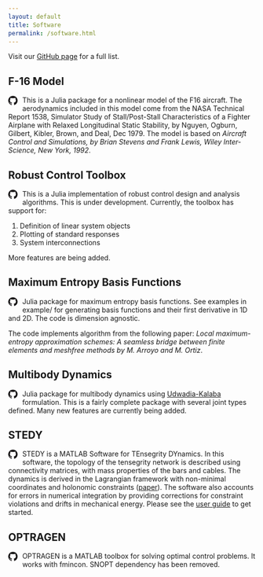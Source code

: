 ```yaml
---
layout: default
title: Software
permalink: /software.html
---
```

Visit our [GitHub page](https://github.com/isrlab) for a full list.

## F-16 Model

[<img src="assets/images/GitHub-Mark-120px-plus.png"
     alt="GitHubicon"
     style="float: left; margin-right: 10px; height:14pt" />](https://github.com/isrlab/F16Model)
This is a Julia package for a nonlinear model of the F16 aircraft. The aerodynamics included in this model come from the NASA Technical Report 1538, Simulator Study of Stall/Post-Stall Characteristics of a Fighter Airplane with Relaxed Longitudinal Static Stability, by Nguyen, Ogburn, Gilbert, Kibler, Brown, and Deal, Dec 1979. The model is based on *Aircraft Control and Simulations, by Brian Stevens and Frank Lewis, Wiley Inter-Science, New York, 1992*.

## Robust Control Toolbox

[<img src="assets/images/GitHub-Mark-120px-plus.png"
     alt="GitHubicon"
     style="float: left; margin-right: 10px; height:14pt" />](https://github.com/isrlab/RobustControl)
This is a Julia implementation of robust control design and analysis algorithms. This is under development. Currently, the toolbox has support for:

1. Definition of linear system objects
1. Plotting of standard responses
1. System interconnections

More features are being added.

## Maximum Entropy Basis Functions

[<img src="assets/images/GitHub-Mark-120px-plus.png"
     alt="GitHubicon"
     style="float: left; margin-right: 10px; height:14pt" />](https://github.com/isrlab/MaximumEntropyBasisFunctions)
Julia package for maximum entropy basis functions. See examples in example/ for generating basis functions and their first derivative in 1D and 2D. The code is dimension agnostic.

The code implements algorithm from the following paper: *Local maximum-entropy approximation schemes: A seamless bridge between finite elements and meshfree methods by M. Arroyo and M. Ortiz*.

## Multibody Dynamics

[<img src="assets/images/GitHub-Mark-120px-plus.png"
     alt="GitHubicon"
     style="float: left; margin-right: 10px; height:14pt" />](https://github.com/isrlab/Multibody-Dynamics)
Julia package for multibody dynamics using [Udwadia-Kalaba](https://en.wikipedia.org/wiki/Udwadia–Kalaba_equation) formulation. This is a fairly complete package with several joint types defined. Many new features are currently being added.

## STEDY

[<img src="assets/images/GitHub-Mark-120px-plus.png"
     alt="GitHubicon"
     style="float: left; margin-right: 10px; height:14pt" />](https://github.com/isrlab/stedy)STEDY is a MATLAB Software for TEnsegrity DYnamics. In this software, the topology of the tensegrity network is described using connectivity matrices, with mass properties of the bars and cables. The dynamics is derived in the Lagrangian framework with non-minimal coordinates and holonomic constraints ([paper](https://rdcu.be/b7jyY)). The software also accounts for errors in numerical integration by providing corrections for constraint violations and drifts in mechanical energy. Please see the [user guide](https://github.com/uqLab/stedy/blob/master/Docs/UserGuide.md) to get started.

## OPTRAGEN
[<img src="assets/images/GitHub-Mark-120px-plus.png"
     alt="GitHubicon"
     style="float: left; margin-right: 10px; height:14pt" />](https://github.com/isrlab/Optragen)
OPTRAGEN is a MATLAB toolbox for solving optimal control problems. It works with fmincon. SNOPT dependency has been removed.

<!-- #### [Polynomial Chaos](link)
Matlab scripts for applying polynomial chaos theory to propagate uncertainty in dynamical systems. A python version is also in the making. Relies on symbolic computing toolbox. 

#### [Particle based Uncertainty Quantification in Dynamical Systems](link)
* MCMC, SMC, Sampling in Convex Sets
* Transfer Operator: Fokker-Planck-Kolmogorov, Frobenius Perron
* Bayesian and optimal transport framework

#### [Convex Optimization Solvers for Massively Parallel Machines](link)
We make use of lazy synchronization and asynchronous updates across processing elements to overcome synchronization bottlenecks in massively parallel computing machines. Our QP solver achieves [160x](https:doi.org/10.13140/RG.2.1.3167.2729) speedup than synchronized parallel implementations. [OpenMP](http://openmp.org/wp/) (shared memory) and [OpenMPI](https://www.open-mpi.org/) (distributed memory) versions are available. We are also porting it to [Julia](http://julialang.org/). Solvers for other convex problems are also being developed. Stay tuned!

#### [Control System Design Toolbox](link)
* LMI based synthesis of robust control systems (using [cvx](http://cvxr.com/cvx/))
* H2, Hinf, LPV controller and estimator designs
* Probabilistic and worst-case uncertainty
* Control theoretic systems engineering
* Examples from flight control, structural control, and large-scale distributed systems -->


